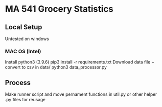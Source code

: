 # MA 541 Grocery Statistics

## Local Setup
Untested on windows

### MAC OS (Intel)
Install python3 (3.9.6)
pip3 install -r requirements.txt
Download data file + convert to csv in data/
python3 data_processor.py

## Process
Make runner script and move pernament functions in util.py or other helper .py files for reusage